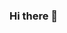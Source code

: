 ### Hi there 👋

<!--
**dwitawin/dwitawin** is a ✨ _special_ ✨ repository because its `README.md` (this file) appears on your GitHub profile.

- 🔭 I’m currently working on data analytics projects
- 🌱 I’m currently learning everything related to data science
- ⚡ Fun fact: I have a kitty cat named Kiwi
-->
